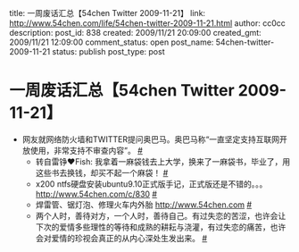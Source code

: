 title: 一周废话汇总【54chen Twitter 2009-11-21】
link: http://www.54chen.com/life/54chen-twitter-2009-11-21.html
author: cc0cc
description: 
post_id: 838
created: 2009/11/21 20:09:00
created_gmt: 2009/11/21 12:09:00
comment_status: open
post_name: 54chen-twitter-2009-11-21
status: publish
post_type: post

# 一周废话汇总【54chen Twitter 2009-11-21】

* 网友就网络防火墙和TWITTER提问奥巴马。奥巴马称“一直坚定支持互联网开放使用，非常支持不审查内容”。 [#](http://twitter.com/54chen/statuses/5758429310)
  * 转自雷铮♥Fish: 我拿着一麻袋钱去上大学，换来了一麻袋书，毕业了，用这些书去换钱，却买不起一个麻袋！ [#](http://twitter.com/54chen/statuses/5760908958)
  * x200 ntfs硬盘安装ubuntu9.10正式版手记，正式版还是不错的。。。 <http://www.54chen.com/c/830> [#](http://twitter.com/54chen/statuses/5790943404)
  * 焊雷管、锯灯泡、修理火车内外胎 <http://www.54chen.com> [#](http://twitter.com/54chen/statuses/5791052495)
  * 两个人时，善待对方，一个人时，善待自己。有过失恋的苦涩，也许会让下次的爱情多些理性的等待和成熟的耕耘与浇灌，有过失恋的痛苦，也许会对爱情的珍视会真正的从内心深处生发出来。 [#](http://twitter.com/54chen/statuses/5853136366)